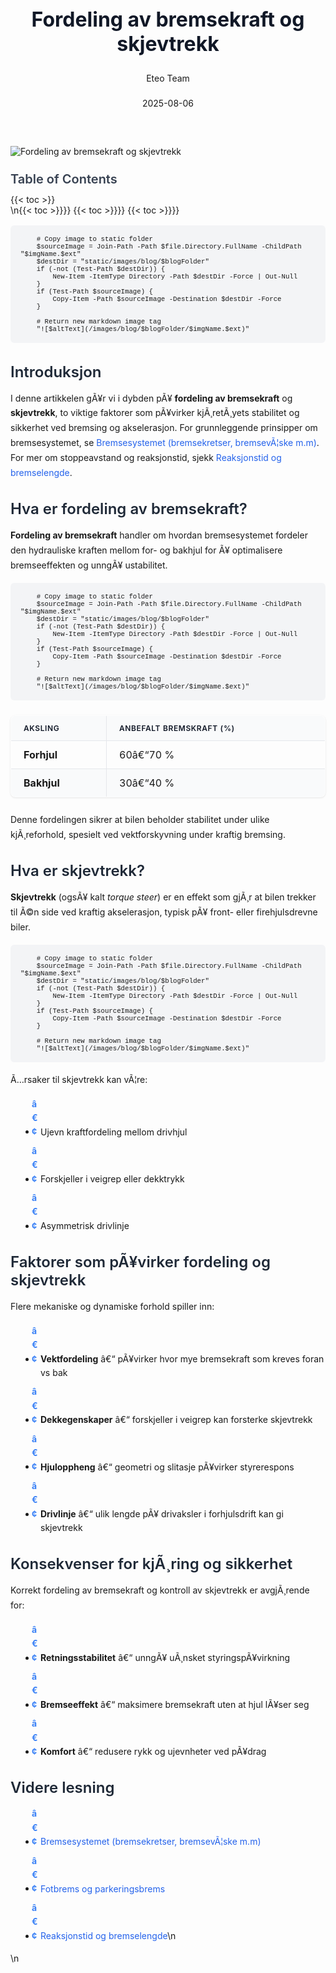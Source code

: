 ﻿---
title: "Fordeling av bremsekraft og skjevtrekk"
date: 2025-08-06
draft: false
author: "Eteo Team"
description: "En grundig guide til fordeling av bremskraft og skjevtrekk i biler. Lær viktige prinsipper for sikker og stabil bremsing."
categories: ["Driving Theory"]
tags: ["driving", "theory", "safety"]
featured_image: "/images/blog/fordeling-av-bremsekraft-og-skjevtrekk/fordeling-av-bremsekraft-og-skjevtrekk-image.svg"
---

<style>
/* Base text styling */
.article-content {
  font-family: 'Inter', -apple-system, BlinkMacSystemFont, 'Segoe UI', Roboto, Oxygen, Ubuntu, Cantarell, 'Open Sans', 'Helvetica Neue', sans-serif;
  line-height: 1.6;
  color: #1f2937;
  font-size: 16px;
}

/* Headers */
h1 {
  font-size: 2rem;
  font-weight: 700;
  margin: 2rem 0 1.5rem;
  color: #111827;
}

h2 {
  font-size: 1.5rem;
  font-weight: 600;
  margin: 2rem 0 1rem;
  color: #1f2937;
}

h3 {
  font-size: 1.25rem;
  font-weight: 600;
  margin: 1.5rem 0 0.75rem;
  color: #374151;
}

/* Paragraphs */
p {
  margin: 1rem 0;
  line-height: 1.7;
}

/* Lists */
ul, ol {
  margin: 1rem 0 1rem 1.5rem;
  padding-left: 1rem;
}

li {
  margin-bottom: 0.5rem;
  line-height: 1.6;
  position: relative;
  padding-left: 0.5rem;
}

ul > li::before {
  content: 'â€¢';
  color: #3b82f6;
  font-weight: bold;
  display: inline-block;
  width: 1em;
  margin-left: -1em;
}

/* Links */
a {
  color: #2563eb;
  text-decoration: none;
  transition: color 0.2s ease;
}

a:hover {
  color: #1d4ed8;
  text-decoration: underline;
}

/* Code blocks */
pre, code {
  font-family: 'SFMono-Regular', Consolas, 'Liberation Mono', Menlo, monospace;
  background-color: #f3f4f6;
  border-radius: 0.375rem;
  font-size: 0.875em;
}

pre {
  padding: 1rem;
  overflow-x: auto;
  margin: 1rem 0;
}

code {
  padding: 0.2em 0.4em;
}

/* Blockquotes */
blockquote {
  border-left: 4px solid #e5e7eb;
  margin: 1.5rem 0;
  padding: 0.75rem 1rem 0.75rem 1.5rem;
  background-color: #f9fafb;
  color: #4b5563;
  font-style: italic;
}

/* Tables */
table {
  margin: 1.5rem auto !important;
  border-collapse: collapse !important;
  width: 100% !important;
  max-width: 100%;
  box-shadow: 0 1px 3px rgba(0,0,0,0.1) !important;
  border-radius: 0.5rem !important;
  overflow: hidden !important;
  border: 1px solid #e5e7eb !important;
  display: table !important;
}

th, td {
  padding: 0.75rem 1.25rem !important;
  text-align: left !important;
  border: 1px solid #e5e7eb !important;
  vertical-align: top;
}

th {
  background-color: #f9fafb !important;
  font-weight: 600 !important;
  color: #111827 !important;
  text-transform: uppercase !important;
  font-size: 0.75rem !important;
  letter-spacing: 0.05em !important;
}

tr:nth-child(even) {
  background-color: #f9fafb !important;
}

tr:hover {
  background-color: #f3f4f6 !important;
}

/* Responsive adjustments */
@media (max-width: 768px) {
  .article-content {
    font-size: 15px;
  }
  
  h1 { font-size: 1.75rem; }
  h2 { font-size: 1.375rem; }
  h3 { font-size: 1.125rem; }
  
  table {
    display: block !important;
    overflow-x: auto !important;
    -webkit-overflow-scrolling: touch;
  }
}
</style>


<div class="blog-content">
  <div class="featured-image">
    <img src="/images/blog/fordeling-av-bremsekraft-og-skjevtrekk/fordeling-av-bremsekraft-og-skjevtrekk-image.svg" alt="Fordeling av bremsekraft og skjevtrekk" class="img-fluid rounded">
  </div>

  <div class="toc-container mt-4 mb-4">
    <h3>Table of Contents</h3>
    {{< toc >}}
  </div>

  <div class="blog-body">\n{{< toc >}}}}
{{< toc >}}}}
{{< toc >}}}}

        
        
        # Copy image to static folder
        $sourceImage = Join-Path -Path $file.Directory.FullName -ChildPath "$imgName.$ext"
        $destDir = "static/images/blog/$blogFolder"
        if (-not (Test-Path $destDir)) {
            New-Item -ItemType Directory -Path $destDir -Force | Out-Null
        }
        if (Test-Path $sourceImage) {
            Copy-Item -Path $sourceImage -Destination $destDir -Force
        }
        
        # Return new markdown image tag
        "![$altText](/images/blog/$blogFolder/$imgName.$ext)"
    

## Introduksjon

I denne artikkelen gÃ¥r vi i dybden pÃ¥ **fordeling av bremsekraft** og **skjevtrekk**, to viktige faktorer som pÃ¥virker kjÃ¸retÃ¸yets stabilitet og sikkerhet ved bremsing og akselerasjon. For grunnleggende prinsipper om bremsesystemet, se [Bremsesystemet (bremsekretser, bremsevÃ¦ske m.m)](/blogs/teori/bremsesystemet "Bremsesystemet (bremsekretser, bremsevÃ¦ske m.m)"). For mer om stoppeavstand og reaksjonstid, sjekk [Reaksjonstid og bremselengde](/blogs/teori/reaksjonstid-og-bremselengde "Reaksjonstid og bremselengde - Stoppeavstand og reaksjonstid").

## Hva er fordeling av bremsekraft?

**Fordeling av bremsekraft** handler om hvordan bremsesystemet fordeler den hydrauliske kraften mellom for- og bakhjul for Ã¥ optimalisere bremseeffekten og unngÃ¥ ustabilitet.


        
        
        # Copy image to static folder
        $sourceImage = Join-Path -Path $file.Directory.FullName -ChildPath "$imgName.$ext"
        $destDir = "static/images/blog/$blogFolder"
        if (-not (Test-Path $destDir)) {
            New-Item -ItemType Directory -Path $destDir -Force | Out-Null
        }
        if (Test-Path $sourceImage) {
            Copy-Item -Path $sourceImage -Destination $destDir -Force
        }
        
        # Return new markdown image tag
        "![$altText](/images/blog/$blogFolder/$imgName.$ext)"
    

| Aksling    | Anbefalt bremskraft (%) |
|------------|--------------------------|
| **Forhjul**| 60â€“70 %                  |
| **Bakhjul**| 30â€“40 %                  |

Denne fordelingen sikrer at bilen beholder stabilitet under ulike kjÃ¸reforhold, spesielt ved vektforskyvning under kraftig bremsing.

## Hva er skjevtrekk?

**Skjevtrekk** (ogsÃ¥ kalt *torque steer*) er en effekt som gjÃ¸r at bilen trekker til Ã©n side ved kraftig akselerasjon, typisk pÃ¥ front- eller firehjulsdrevne biler.


        
        
        # Copy image to static folder
        $sourceImage = Join-Path -Path $file.Directory.FullName -ChildPath "$imgName.$ext"
        $destDir = "static/images/blog/$blogFolder"
        if (-not (Test-Path $destDir)) {
            New-Item -ItemType Directory -Path $destDir -Force | Out-Null
        }
        if (Test-Path $sourceImage) {
            Copy-Item -Path $sourceImage -Destination $destDir -Force
        }
        
        # Return new markdown image tag
        "![$altText](/images/blog/$blogFolder/$imgName.$ext)"
    

Ã…rsaker til skjevtrekk kan vÃ¦re:
* Ujevn kraftfordeling mellom drivhjul
* Forskjeller i veigrep eller dekktrykk
* Asymmetrisk drivlinje

## Faktorer som pÃ¥virker fordeling og skjevtrekk

Flere mekaniske og dynamiske forhold spiller inn:
* **Vektfordeling** â€“ pÃ¥virker hvor mye bremsekraft som kreves foran vs bak
* **Dekkegenskaper** â€“ forskjeller i veigrep kan forsterke skjevtrekk
* **Hjuloppheng** â€“ geometri og slitasje pÃ¥virker styrerespons
* **Drivlinje** â€“ ulik lengde pÃ¥ drivaksler i forhjulsdrift kan gi skjevtrekk

## Konsekvenser for kjÃ¸ring og sikkerhet

Korrekt fordeling av bremsekraft og kontroll av skjevtrekk er avgjÃ¸rende for:
* **Retningsstabilitet** â€“ unngÃ¥ uÃ¸nsket styringspÃ¥virkning
* **Bremseeffekt** â€“ maksimere bremsekraft uten at hjul lÃ¥ser seg
* **Komfort** â€“ redusere rykk og ujevnheter ved pÃ¥drag

## Videre lesning

* [Bremsesystemet (bremsekretser, bremsevÃ¦ske m.m)](/blogs/teori/bremsesystemet "Bremsesystemet (bremsekretser, bremsevÃ¦ske m.m)")
* [Fotbrems og parkeringsbrems](/blogs/teori/fotbrems-og-parkeringsbrems "Fotbrems og parkeringsbrems - Servicebrems og parkeringsbrems")
* [Reaksjonstid og bremselengde](/blogs/teori/reaksjonstid-og-bremselengde "Reaksjonstid og bremselengde - Stoppeavstand og reaksjonstid")\n  </div>\n</div>
